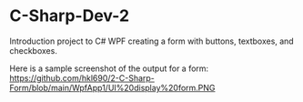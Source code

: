 # C-Sharp-Dev-2

Introduction project to C# WPF creating a form with buttons, textboxes, and checkboxes. 

Here is a sample screenshot of the output for a form: 
https://github.com/hkl690/2-C-Sharp-Form/blob/main/WpfApp1/UI%20display%20form.PNG
